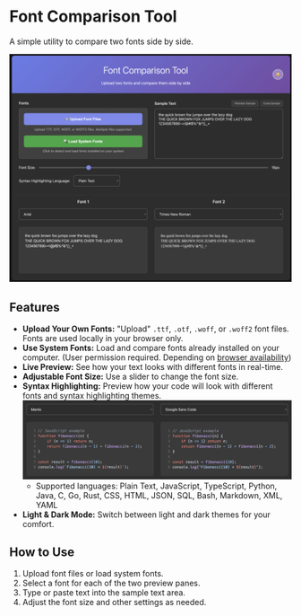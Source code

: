 # Font Comparison Tool

A simple utility to compare two fonts side by side.

![screenshot](assets/screenshot-2025-08-02-at-18.52.22.jpg)

## Features

* **Upload Your Own Fonts:** "Upload" `.ttf`, `.otf`, `.woff`, or `.woff2` font files. Fonts are used locally in your browser only.
* **Use System Fonts:** Load and compare fonts already installed on your computer. (User permission required. Depending on [browser availability](https://developer.mozilla.org/en-US/docs/Web/API/Window/queryLocalFonts#browser_compatibility))
* **Live Preview:** See how your text looks with different fonts in real-time.
* **Adjustable Font Size:** Use a slider to change the font size.
* **Syntax Highlighting:** Preview how your code will look with different fonts and syntax highlighting themes.
  ![code comparison screenshot](assets/screenshot-2025-08-02-at-18.55.59.jpg)
  * Supported languages: Plain Text, JavaScript, TypeScript, Python, Java, C, Go, Rust, CSS, HTML, JSON, SQL, Bash, Markdown, XML, YAML
* **Light & Dark Mode:** Switch between light and dark themes for your comfort.

## How to Use

1. Upload font files or load system fonts.
2. Select a font for each of the two preview panes.
3. Type or paste text into the sample text area.
4. Adjust the font size and other settings as needed.

